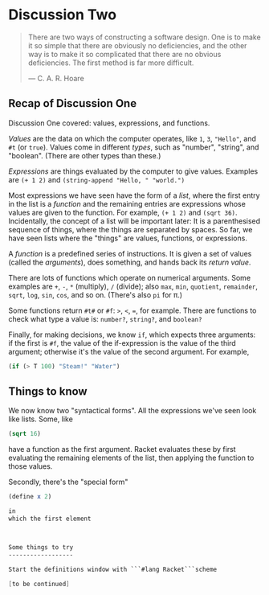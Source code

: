 
Discussion Two
==============

> There are two ways of constructing a software design. One is to make it so
> simple that there are obviously no deficiencies, and the other way is to make
> it so complicated that there are no obvious deficiencies. The first method is
> far more difficult.
>
> — C. A. R. Hoare 


Recap of Discussion One
-----------------------

Discussion One covered: values, expressions, and functions. 

*Values* are the data on which the computer operates, like `1`, `3`, `"Hello"`,
and `#t` (or `true`). Values come in different *types*, such as "number",
"string", and "boolean". (There are other types than these.)

*Expressions* are things evaluated by the computer to give values. Examples are
`(+ 1 2)` and `(string-append "Hello, " "world.")` 

Most expressions we have seen have the form of a *list*, where the first entry in
the list is a *function* and the remaining entries are expressions whose values
are given to the function. For example, `(+ 1 2)` and `(sqrt 36)`. Incidentally,
the concept of a list will be important later: It is a parenthesised sequence
of things, where the things are separated by spaces. So far, we have seen lists
where the "things" are values, functions, or expressions. 

A *function* is a predefined series of instructions. It is given a set of values
(called the *arguments*), does something, and hands back its *return
value*. 

There are lots of functions which operate on numerical arguments. Some examples
are `+`, `-`, `*` (multiply), `/` (divide); also `max`, `min`, `quotient`,
`remainder`, `sqrt`, `log`, `sin`, `cos`, and so on. (There's also `pi` for &pi;.)

Some functions return `#t#` or `#f`: `>`, `<`, `=`, for example. There are functions to check
what type a value is: `number?`, `string?`, and `boolean?`

Finally, for making decisions, we know `if`, which expects three arguments: if
the first is `#f`, the value of the if-expression is the value of the third
argument; otherwise it's the value of the second argument. For example,
```scheme
(if (> T 100) "Steam!" "Water")
```


Things to know
--------------

We now know two "syntactical forms". All the expressions we've seen look like
lists. Some, like 
```scheme
(sqrt 16) 
``` 
have a function as the first argument. Racket evaluates these by first
evaluating the remaining elements of the list, then applying the function to
those values.

Secondly, there's the "special form"
```scheme
(define x 2)

in
which the first element



Some things to try
------------------

Start the definitions window with ```#lang Racket```scheme 

[to be continued]
